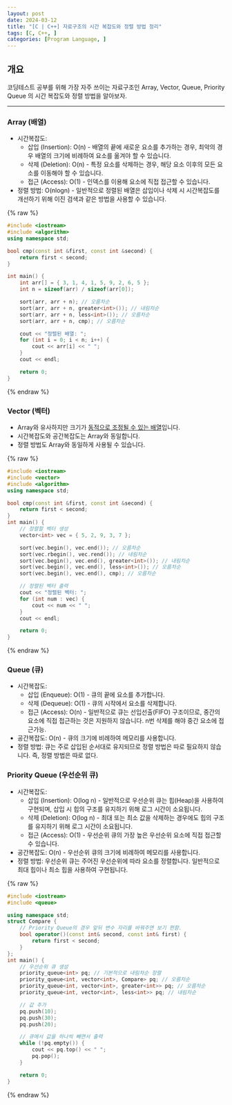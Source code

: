 ```yaml
---
layout: post
date: 2024-03-12
title: "[C | C++] 자료구조의 시간 복잡도와 정렬 방법 정리"
tags: [C, C++, ]
categories: [Program Language, ]
---
```




## 개요


코딩테스트 공부를 위해 가장 자주 쓰이는 자료구조인 Array, Vector, Queue, Priority Queue 의 시간 복잡도와 정렬 방법을 알아보자.


---



### Array (배열)

- 시간복잡도:
	- 삽입 (Insertion): O(n) - 배열의 끝에 새로운 요소를 추가하는 경우, 최악의 경우 배열의 크기에 비례하여 요소를 옮겨야 할 수 있습니다.
	- 삭제 (Deletion): O(n) - 특정 요소를 삭제하는 경우, 해당 요소 이후의 모든 요소를 이동해야 할 수 있습니다.
	- 접근 (Access): O(1) - 인덱스를 이용해 요소에 직접 접근할 수 있습니다.
- 정렬 방법: O(nlogn) - 일반적으로 정렬된 배열은 삽입이나 삭제 시 시간복잡도를 개선하기 위해 이진 검색과 같은 방법을 사용할 수 있습니다.


{% raw %}
```c++
#include <iostream>
#include <algorithm>
using namespace std;

bool cmp(const int &first, const int &second) {
	return first < second;
}

int main() {
	int arr[] = { 3, 1, 4, 1, 5, 9, 2, 6, 5 };
	int n = sizeof(arr) / sizeof(arr[0]);

	sort(arr, arr + n); // 오름차순
	sort(arr, arr + n, greater<int>()); // 내림차순
	sort(arr, arr + n, less<int>()); // 오름차순
	sort(arr, arr + n, cmp); // 오름차순

	cout << "정렬된 배열: ";
	for (int i = 0; i < n; i++) {
		cout << arr[i] << " ";
	}
	cout << endl;

	return 0;
}
```
{% endraw %}




### Vector (벡터)

- Array와 유사하지만 크기가 <u>동적으로 조정될 수 있는 배열</u>입니다.
- 시간복잡도와 공간복잡도는 Array와 동일합니다.
- 정렬 방법도 Array와 동일하게 사용될 수 있습니다.


{% raw %}
```c++
#include <iostream>
#include <vector>
#include <algorithm>
using namespace std;

bool cmp(const int &first, const int &second) {
	return first < second;
}
int main() {
	// 정렬할 벡터 생성
	vector<int> vec = { 5, 2, 9, 3, 7 };

	sort(vec.begin(), vec.end()); // 오름차순
	sort(vec.rbegin(), vec.rend()); // 내림차순
	sort(vec.begin(), vec.end(), greater<int>()); // 내림차순
	sort(vec.begin(), vec.end(), less<int>()); // 오름차순
	sort(vec.begin(), vec.end(), cmp); // 오름차순

	// 정렬된 벡터 출력
	cout << "정렬된 벡터: ";
	for (int num : vec) {
		cout << num << " ";
	}
	cout << endl;

	return 0;
}
```
{% endraw %}




### Queue (큐)

- 시간복잡도:
	- 삽입 (Enqueue): O(1) - 큐의 끝에 요소를 추가합니다.
	- 삭제 (Dequeue): O(1) - 큐의 시작에서 요소를 삭제합니다.
	- 접근 (Access): O(n) - 일반적으로 큐는 선입선출(FIFO) 구조이므로, 중간의 요소에 직접 접근하는 것은 지원하지 않습니다. n번 삭제를 해야 중간 요소에 접근가능.
- 공간복잡도: O(n) - 큐의 크기에 비례하여 메모리를 사용합니다.
- 정렬 방법: 큐는 주로 삽입된 순서대로 유지되므로 정렬 방법은 따로 필요하지 않습니다. 즉, 정렬 방법은 따로 없다.


### Priority Queue (우선순위 큐)

- 시간복잡도:
	- 삽입 (Insertion): O(log n) - 일반적으로 우선순위 큐는 힙(Heap)을 사용하여 구현되며, 삽입 시 힙의 구조를 유지하기 위해 로그 시간이 소요됩니다.
	- 삭제 (Deletion): O(log n) - 최대 또는 최소 값을 삭제하는 경우에도 힙의 구조를 유지하기 위해 로그 시간이 소요됩니다.
	- 접근 (Access): O(1) - 우선순위 큐의 가장 높은 우선순위 요소에 직접 접근할 수 있습니다.
- 공간복잡도: O(n) - 우선순위 큐의 크기에 비례하여 메모리를 사용합니다.
- 정렬 방법: 우선순위 큐는 주어진 우선순위에 따라 요소를 정렬합니다. 일반적으로 최대 힙이나 최소 힙을 사용하여 구현됩니다.


{% raw %}
```c++
#include <iostream>
#include <queue>

using namespace std;
struct Compare {
	// Priority Queue의 경우 앞뒤 변수 자리를 바꿔주면 보기 편함.
	bool operator()(const int& second, const int& first) {
		return first < second;
	}
};
int main() {
	// 우선순위 큐 생성
	priority_queue<int> pq; // 기본적으로 내림차순 정렬
	priority_queue<int, vector<int>, Compare> pq; // 오름차순
	priority_queue<int, vector<int>, greater<int>> pq; // 오름차순
	priority_queue<int, vector<int>, less<int>> pq; // 내림차순

	// 값 추가
	pq.push(10);
	pq.push(30);
	pq.push(20);

	// 큐에서 값을 하나씩 빼면서 출력
	while (!pq.empty()) {
		cout << pq.top() << " ";
		pq.pop();
	}

	return 0;
}
```
{% endraw %}


